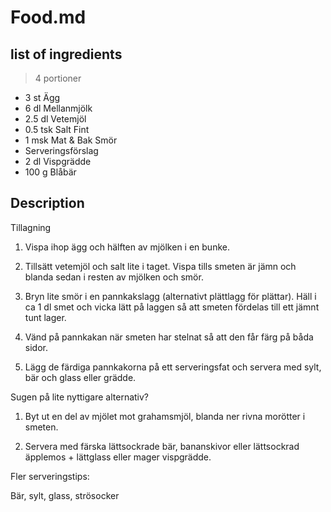 # Food.md

## list of ingredients
> 4 portioner

* 3 st Ägg
* 6 dl Mellanmjölk
* 2.5 dl Vetemjöl
* 0.5 tsk Salt Fint
* 1 msk Mat & Bak Smör
* Serveringsförslag
* 2 dl Vispgrädde
* 100 g Blåbär

## Description

Tillagning
1. Vispa ihop ägg och hälften av mjölken i en bunke.

2. Tillsätt vetemjöl och salt lite i taget. Vispa tills smeten är jämn och blanda sedan i resten av mjölken och smör.

3. Bryn lite smör i en pannkakslagg (alternativt plättlagg för plättar). Häll i ca 1 dl smet och vicka lätt på laggen så att smeten fördelas till ett jämnt tunt lager.

4. Vänd på pannkakan när smeten har stelnat så att den får färg på båda sidor.

5. Lägg de färdiga pannkakorna på ett serveringsfat och servera med sylt, bär och glass eller grädde.

Sugen på lite nyttigare alternativ?

1. Byt ut en del av mjölet mot grahamsmjöl, blanda ner rivna morötter i smeten.

2. Servera med färska lättsockrade bär, bananskivor eller lättsockrad äpplemos + lättglass eller mager vispgrädde.

Fler serveringstips:

Bär, sylt, glass, strösocker